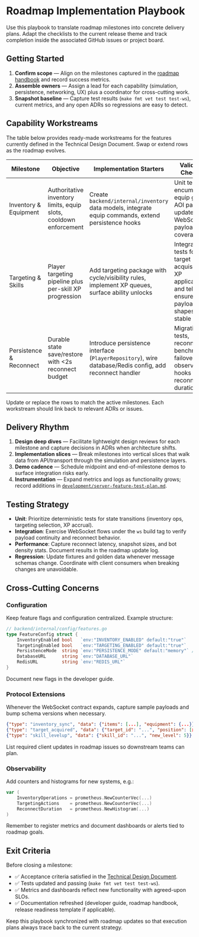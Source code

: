 # Roadmap Implementation Playbook

Use this playbook to translate roadmap milestones into concrete delivery plans. Adapt the checklists to the current release theme and track completion inside the associated GitHub issues or project board.

## Getting Started
1. **Confirm scope** — Align on the milestones captured in the [roadmap handbook](roadmap.md) and record success metrics.
2. **Assemble owners** — Assign a lead for each capability (simulation, persistence, networking, UX) plus a coordinator for cross-cutting work.
3. **Snapshot baseline** — Capture test results (`make fmt vet test test-ws`), current metrics, and any open ADRs so regressions are easy to detect.

## Capability Workstreams
The table below provides ready-made workstreams for the features currently defined in the Technical Design Document. Swap or extend rows as the roadmap evolves.

| Milestone | Objective | Implementation Starters | Validation Checklist |
|-----------|-----------|-------------------------|----------------------|
| Inventory & Equipment | Authoritative inventory limits, equip slots, cooldown enforcement | Create `backend/internal/inventory` data models, integrate equip commands, extend persistence hooks | Unit tests for encumbrance, equip gating, AOI payload updates; WebSocket payload diff coverage |
| Targeting & Skills | Player targeting pipeline plus per-skill XP progression | Add targeting package with cycle/visibility rules, implement XP queues, surface ability unlocks | Integration tests for target acquisition, XP application, and telemetry; ensure UI payload shapes stay stable |
| Persistence & Reconnect | Durable state save/restore with <2s reconnect budget | Introduce persistence interface (`PlayerRepository`), wire database/Redis config, add reconnect handler | Migration tests, reconnect benchmarks, failover drills, observability hooks for reconnect duration |

Update or replace the rows to match the active milestones. Each workstream should link back to relevant ADRs or issues.

## Delivery Rhythm
1. **Design deep dives** — Facilitate lightweight design reviews for each milestone and capture decisions in ADRs when architecture shifts.
2. **Implementation slices** — Break milestones into vertical slices that walk data from API/transport through the simulation and persistence layers.
3. **Demo cadence** — Schedule midpoint and end-of-milestone demos to surface integration risks early.
4. **Instrumentation** — Expand metrics and logs as functionality grows; record additions in [`development/server-feature-test-plan.md`](../../development/server-feature-test-plan.md).

## Testing Strategy
- **Unit**: Prioritize deterministic tests for state transitions (inventory ops, targeting selection, XP accrual).
- **Integration**: Exercise WebSocket flows under the `ws` build tag to verify payload continuity and reconnect behavior.
- **Performance**: Capture reconnect latency, snapshot sizes, and bot density stats. Document results in the roadmap update log.
- **Regression**: Update fixtures and golden data whenever message schemas change. Coordinate with client consumers when breaking changes are unavoidable.

## Cross-Cutting Concerns
### Configuration
Keep feature flags and configuration centralized. Example structure:
```go
// backend/internal/config/features.go
type FeatureConfig struct {
    InventoryEnabled bool   `env:"INVENTORY_ENABLED" default:"true"`
    TargetingEnabled bool   `env:"TARGETING_ENABLED" default:"true"`
    PersistenceMode  string `env:"PERSISTENCE_MODE" default:"memory"` // memory|postgres
    DatabaseURL      string `env:"DATABASE_URL"`
    RedisURL         string `env:"REDIS_URL"`
}
```
Document new flags in the developer guide.

### Protocol Extensions
Whenever the WebSocket contract expands, capture sample payloads and bump schema versions when necessary.
```json
{"type": "inventory_sync", "data": {"items": [...], "equipment": {...}}}
{"type": "target_acquired", "data": {"target_id": "...", "position": [x,z]}}
{"type": "skill_levelup", "data": {"skill_id": "...", "new_level": 5}}
```
List required client updates in roadmap issues so downstream teams can plan.

### Observability
Add counters and histograms for new systems, e.g.:
```go
var (
    InventoryOperations = prometheus.NewCounterVec(...)
    TargetingActions    = prometheus.NewCounterVec(...)
    ReconnectDuration   = prometheus.NewHistogram(...)
)
```
Remember to register metrics and document dashboards or alerts tied to roadmap goals.

## Exit Criteria
Before closing a milestone:
- ✅ Acceptance criteria satisfied in the [Technical Design Document](../../architecture/technical-design-document.md).
- ✅ Tests updated and passing (`make fmt vet test test-ws`).
- ✅ Metrics and dashboards reflect new functionality with agreed-upon SLOs.
- ✅ Documentation refreshed (developer guide, roadmap handbook, release readiness template if applicable).

Keep this playbook synchronized with roadmap updates so that execution plans always trace back to the current strategy.
